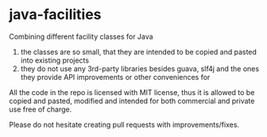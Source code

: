 java-facilities
===============

Combining different facility classes for Java

1. the classes are so small, that they are intended to be copied and pasted into existing projects 
2. they do not use any 3rd-party libraries besides guava, slf4j and the ones they provide API improvements or other conveniences for

All the code in the repo is licensed with MIT license, thus it is allowed to be copied and pasted, modified and intended for both commercial and private use free of charge. 

Please do not hesitate creating pull requests with improvements/fixes.
